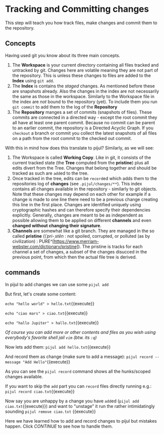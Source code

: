 # Tracking and Committing changes

This step will teach you how track files, make changes and commit them to the repository.

## Concepts

Having used git you know about its three main concepts.

1. The **Workspace** is your current directory containing all files tracked and untracked by git. Changes here are volatile meaning they are not part of the repository. This is unless these changes to files are added to the **Index** using `git add`.
2. The **Index** is contains the *staged* changes. As mentioned before these are snapshots already. Also the changes in the index are not necessarily the same as those in the workspace. Similarly to the Workspace file in the index are *not* bound to the repository (yet). To include them you run `git commit` to add them to the log of the **Repository**
3. The **Repository** manges a set of commits (snapshots of files). These commits are connected in a directed way - except the root commit they all have at least one parent commit. Because no commit can be parent to an earlier commit, the repository is a Directed
 Acyclic Graph. If you `checkout` a branch or commit you collect the latest snapshots of all files on a path from the root commit to the checked out commit.

With this in mind how does this translate to pijul? Similarly, as we will see:

1. The Workspace is called **Working Copy**. Like in git, it consists of the current tracked state (the **Tree** computed from the **pristine**) plus all edits divert from the Tree. Changes that belong together and should be tracked as such are `add`ed to the tree.
2. Once tracked in the tree, edits can be `record`ed which adds them to the repositories log of **changes** (see `.pijul/changes/**`). This index contains all changes available in the repository - similarly to git objects. Note that these changes may depend on each other for example if a change is made to one line there need to be a previous change creating this line in the first place. Changes are identified uniquely using cryptographic hashes and can therefore specify their dependencies explicitly. Generally, changes are meant to be as independent as possible allowing them to be applied on different **channels** and even **changed without changing their signature**.
3. **Channels** are somewhat like a git branch. They are managed in the so called **pristine** (*\ˈpri-ˌstēn* : not spoiled, corrupted, or polluted (as by civilization) : PURE^[https://www.merriam-webster.com/dictionary/pristine]). The pristine is tracks for each channel a set of changes, a subset of the changes disucced in the previous point, from which then the actual file tree is derived.



## commands

In pijul to add changes we can use some `pijul add`

But first, let's create some content:

`echo "hello world" > hello.txt`{{execute}}

`echo "ciao mars" > ciao.txt`{{execute}}

`echo "hallo Jupiter" > hallo.txt`{{execute}}

*Of course you can add more or other contents and files as you wish using everybody's favorite shell jail `vim` (btw. its `:q`)*

Now lets add them: `pijul add hello.txt`{{execute}}

And record them as change (make sure to add a message): `pijul record --message "Add Hello"`{{execute}}

As you can see the `pijul record` command shows all the hunks/scoped changes available.

If you want to skip the `add` part you can `record` files directly running e.g.: `pijul record ciao.txt`{{execute}}

Now say you are unhappy by a change you have `add`ed (`pijul add ciao.txt`{{execute}}) and want to "unstage" it run the rather intimidatingly sounding `pijul remove ciao.txt` {{execute}}

Here we have learned how to add and record changes to pijul but mistakes happen. Click *CONTINUE* to see how to handle them.
